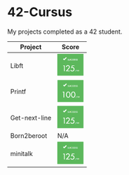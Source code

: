# 42-Cursus
My projects completed as a 42 student.

Project|Score
-|-
Libft|<img src="https://github.com/aflr/aflr/blob/main/src/125.PNG" width="60">
Printf|<img src="https://github.com/aflr/aflr/blob/main/src/100.PNG" width="60">
Get-next-line|<img src="https://github.com/aflr/aflr/blob/main/src/125.PNG" width="60">
Born2beroot| N/A
minitalk|<img src="https://github.com/aflr/aflr/blob/main/src/125.PNG" width="60">
